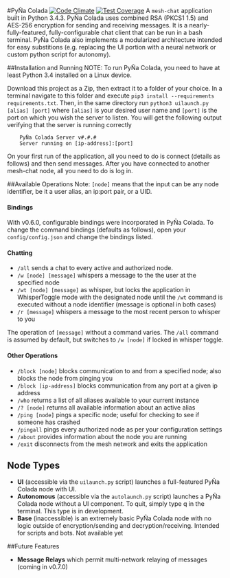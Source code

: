 #PyÑa Colada [![Code Climate](https://codeclimate.com/github/etkirsch/pyna-colada/badges/gpa.svg)](https://codeclimate.com/github/etkirsch/pyna-colada) [![Test Coverage](https://codeclimate.com/github/etkirsch/pyna-colada/badges/coverage.svg)](https://codeclimate.com/github/etkirsch/pyna-colada/coverage)
A `mesh-chat` application built in Python 3.4.3. PyÑa Colada uses combined RSA (PKCS1 1.5) and AES-256 encryption for sending and receiving messages. It is a nearly-fully-featured, fully-configurable chat client that can be run in a bash terminal. PyÑa Colada also implements a modularized architecture intended for easy substitions (e.g. replacing the UI portion with a neural network or custom python script for autonomy).


##Installation and Running
NOTE: To run PyÑa Colada, you need to have at least Python 3.4 installed on a Linux device.

Download this project as a Zip, then extract it to a folder of your choice.  In a terminal navigate to this folder and execute `pip3 install --requirements requirements.txt`. Then, in the same directory run `python3 uilaunch.py [alias] [port]` where `[alias]` is your desired user name and `[port]` is the port on which you wish the server to listen. You will get the following output verifying that the server is running correctly

```
	PyÑa Colada Server v#.#.#
	Server running on [ip-address]:[port]
```

On your first run of the application, all you need to do is connect (details as follows) and then send messages. After you have connected to another mesh-chat node, all you need to do is log in.

##Available Operations
Note: `[node]` means that the input can be any node identifier, be it a user alias, an ip:port pair, or a UID.

#### Bindings
With v0.6.0, configurable bindings were incorporated in PyÑa Colada. To change the command bindings (defaults as follows), open your `config/config.json` and change the bindings listed.

#### Chatting
* `/all` sends a chat to every active and authorized node.
* `/w [node] [message]` whispers a message to the the user at the specified node
* `/wt [node] [message]` as whisper, but locks the application in WhisperToggle mode with the designated node until the `/wt` command is executed without a node identifier (message is optional in both cases)
* `/r [message]` whispers a message to the most recent person to whisper to you

The operation of `[message]` without a command varies. The `/all` command is assumed by default, but switches to `/w [node]` if locked in whisper toggle.

#### Other Operations
* `/block [node]` blocks communication to and from a specified node; also blocks the node from pinging you
* `/block [ip-address]` blocks communication from any port at a given ip address
* `/who` returns a list of all aliases available to your current instance
* `/? [node]` returns all available information about an active alias
* `/ping [node]` pings a specific node; useful for checking to see if someone has crashed
* `/pingall` pings every authorized node as per your configuration settings
* `/about` provides information about the node you are running
* `/exit` disconnects from the mesh network and exits the application

## Node Types
* **UI** (accessible via the `uilaunch.py` script) launches a full-featured PyÑa Colada node with UI.
* **Autonomous** (accessible via the `autolaunch.py` script) launches a PyÑa Colada node without a UI component. To quit, simply type q in the terminal. This type is in development.
* **Base** (inaccessible) is an extremely basic PyÑa Colada node with no logic outside of encryption/sending and decryption/receiving. Intended for scripts and bots. Not available yet

##Future Features
* **Message Relays** which permit multi-network relaying of messages (coming in v0.7.0)
